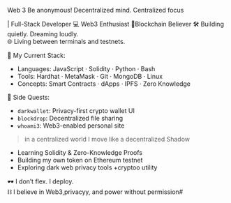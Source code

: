Web 3
Be anonymous!
Decentralized mind. Centralized focus

 | Full-Stack Developer 
💻 Web3 Enthusiast 
🔏Blockchain Believer 
🛠️ Building quietly. Dreaming loudly.  
🌐 Living between terminals and testnets.

🔗 My Current Stack:
- Languages: JavaScript · Solidity · Python · Bash  
- Tools: Hardhat · MetaMask · Git · MongoDB · Linux  
- Concepts: Smart Contracts · dApps · IPFS · Zero Knowledge  

 🧪 Side Quests:
- `darkwallet`: Privacy-first crypto wallet UI  
- `blockdrop`: Decentralized file sharing  
- `whoami3`: Web3-enabled personal site


> in a centralized world I move like a decentralized  Shadow

- Learning Solidity & Zero-Knowledge Proofs  
- Building my own token on Ethereum testnet  
- Exploring dark web privacy tools +cryptoo utility


 🕶️ I don’t flex. I deploy.  
⛓️ I believe in Web3,privacyy, and power without permission#
